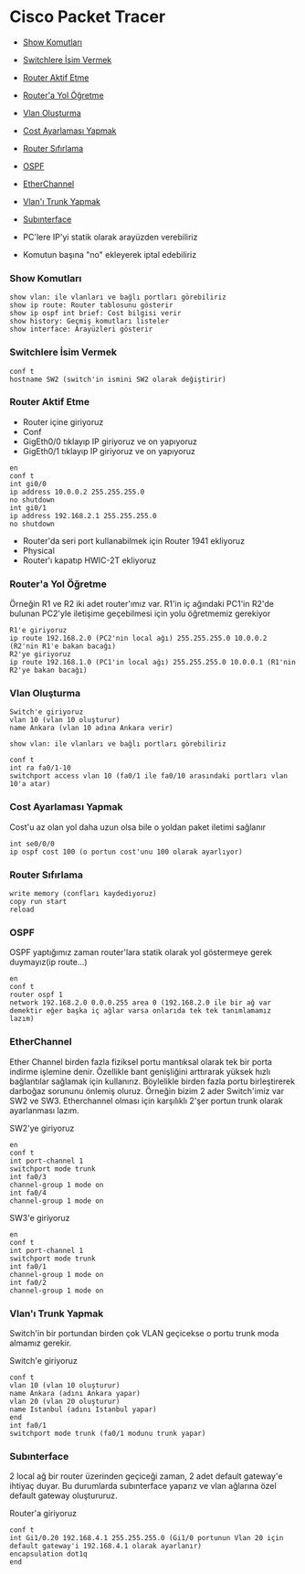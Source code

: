 # Cisco Packet Tracer

- [Show Komutları](#Show-Komutları)
- [Switchlere İsim Vermek](#Switchlere-İsim-Vermek)
- [Router Aktif Etme](#Router-Aktif-Etme)
- [Router'a Yol Öğretme](#Router'a-Yol-Öğretme)
- [Vlan Oluşturma](#Vlan-Oluşturma)
- [Cost Ayarlaması Yapmak](#Cost-Ayarlaması-Yapmak)
- [Router Sıfırlama](#Router-Sıfırlama)
- [OSPF](#OSPF)
- [EtherChannel](#EtherChannel)
- [Vlan'ı Trunk Yapmak](#Vlan'ı-Trunk-Yapmak)
- [Subınterface](#Subınterface)




- PC'lere IP'yi statik olarak arayüzden verebiliriz
- Komutun başına "no" ekleyerek iptal edebiliriz

### Show Komutları

```
show vlan: ile vlanları ve bağlı portları görebiliriz
show ip route: Router tablosunu gösterir
show ip ospf int brief: Cost bilgisi verir
show history: Geçmiş komutları listeler
show interface: Arayüzleri gösterir
```

### Switchlere İsim Vermek

```
conf t
hostname SW2 (switch'in ismini SW2 olarak değiştirir)
```
### Router Aktif Etme

- Router içine giriyoruz
- Conf
- GigEth0/0 tıklayıp IP giriyoruz ve on yapıyoruz
- GigEth0/1 tıklayıp IP giriyoruz ve on yapıyoruz

```
en
conf t
int gi0/0
ip address 10.0.0.2 255.255.255.0
no shutdown
int gi0/1
ip address 192.168.2.1 255.255.255.0
no shutdown
```

- Router'da seri port kullanabilmek için Router 1941 ekliyoruz
- Physical
- Router'ı kapatıp HWIC-2T ekliyoruz

### Router'a Yol Öğretme

Örneğin R1 ve R2 iki adet router'ımız var. R1'in iç ağındaki PC1'in R2'de bulunan PC2'yle iletişime geçebilmesi için yolu öğretmemiz gerekiyor
```
R1'e giriyoruz
ip route 192.168.2.0 (PC2'nin local ağı) 255.255.255.0 10.0.0.2 (R2'nin R1'e bakan bacağı)
R2'ye giriyoruz
ip route 192.168.1.0 (PC1'in local ağı) 255.255.255.0 10.0.0.1 (R1'nin R2'ye bakan bacağı)
```

### Vlan Oluşturma
```
Switch'e giriyoruz
vlan 10 (vlan 10 oluşturur)
name Ankara (vlan 10 adına Ankara verir)
```
```
show vlan: ile vlanları ve bağlı portları görebiliriz
```
```
conf t
int ra fa0/1-10
switchport access vlan 10 (fa0/1 ile fa0/10 arasındaki portları vlan 10'a atar)
```

### Cost Ayarlaması Yapmak

Cost'u az olan yol daha uzun olsa bile o yoldan paket iletimi sağlanır

```
int se0/0/0
ip ospf cost 100 (o portun cost'unu 100 olarak ayarlıyor)
```

### Router Sıfırlama 
```
write memory (confları kaydediyoruz)
copy run start
reload
```

### OSPF
OSPF yaptığımız zaman router'lara statik olarak yol göstermeye gerek duymayız(ip route...)
```
en
conf t
router ospf 1
network 192.168.2.0 0.0.0.255 area 0 (192.168.2.0 ile bir ağ var demektir eğer başka iç ağlar varsa onlarıda tek tek tanımlamamız lazım)
```

### EtherChannel
Ether Channel birden fazla fiziksel portu mantıksal olarak tek bir porta indirme işlemine denir. Özellikle bant genişliğini arttırarak yüksek hızlı bağlantılar sağlamak için kullanırız. Böylelikle birden fazla portu birleştirerek darboğaz sorununu önlemiş oluruz. Örneğin bizim 2 ader Switch'imiz var SW2 ve SW3. Etherchannel olması için karşılıklı 2'şer portun trunk olarak ayarlanması lazım.

SW2'ye giriyoruz
```
en
conf t
int port-channel 1
switchport mode trunk
int fa0/3
channel-group 1 mode on
int fa0/4
channel-group 1 mode on
```
SW3'e giriyoruz
```
en
conf t
int port-channel 1
switchport mode trunk
int fa0/1
channel-group 1 mode on
int fa0/2
channel-group 1 mode on
```

### Vlan'ı Trunk Yapmak

Switch'in bir portundan birden çok VLAN geçicekse o portu trunk moda almamız gerekir.

Switch'e giriyoruz
```
conf t
vlan 10 (vlan 10 oluşturur)
name Ankara (adını Ankara yapar)
vlan 20 (vlan 20 oluşturur)
name Istanbul (adını Istanbul yapar)
end
int fa0/1
switchport mode trunk (fa0/1 modunu trunk yapar)
```

### Subınterface

2 local ağ bir router üzerinden geçiceği zaman, 2 adet default gateway'e ihtiyaç duyar. Bu durumlarda subınterface yaparız ve vlan ağlarına özel default gateway oluştururuz.

Router'a giriyoruz
```
conf t
int Gi1/0.20 192.168.4.1 255.255.255.0 (Gi1/0 portunun Vlan 20 için default gateway'i 192.168.4.1 olarak ayarlanır)
encapsulation dot1q
end
```
  
